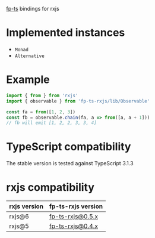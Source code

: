 [fp-ts](https://github.com/gcanti/fp-ts) bindings for rxjs

# Implemented instances

- `Monad`
- `Alternative`

# Example

```ts
import { from } from 'rxjs'
import { observable } from 'fp-ts-rxjs/lib/Observable'

const fa = from([1, 2, 3])
const fb = observable.chain(fa, a => from([a, a + 1]))
// fb will emit [1, 2, 2, 3, 3, 4]
```

# TypeScript compatibility

The stable version is tested against TypeScript 3.1.3

# rxjs compatibility

| rxjs version | fp-ts-rxjs version |
| ------------ | ------------------ |
| rxjs@6       | fp-ts-rxjs@0.5.x   |
| rxjs@5       | fp-ts-rxjs@0.4.x   |
